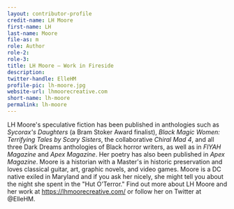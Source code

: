 ```yaml
---
layout: contributor-profile
credit-name: LH Moore
first-name: LH
last-name: Moore
file-as: m
role: Author
role-2:
role-3:
title: LH Moore — Work in Fireside
description:
twitter-handle: ElleHM
profile-pic: lh-moore.jpg
website-url: lhmoorecreative.com
short-name: lh-moore
permalink: lh-moore
---
```

LH Moore's speculative fiction has been published in anthologies such as _Sycorax's Daughters_ (a Bram Stoker Award finalist), _Black Magic Women: Terrifying Tales by Scary Sisters_, the collaborative _Chiral Mad 4_, and all three Dark Dreams anthologies of Black horror writers, as well as in _FIYAH Magazine_ and _Apex Magazine_. Her poetry has also been published in _Apex Magazine_. Moore is a historian with a Master's in historic preservation and loves classical guitar, art, graphic novels, and video games. Moore is a DC native exiled in Maryland and if you ask her nicely, she might tell you about the night she spent in the "Hut O'Terror." Find out more about LH Moore and her work at https://lhmoorecreative.com/ or follow her on Twitter at @ElleHM.
